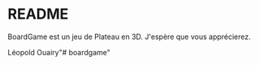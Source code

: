 # README #

BoardGame est un jeu de Plateau en 3D. J'espère que vous apprécierez.

Léopold Ouairy"# boardgame" 
